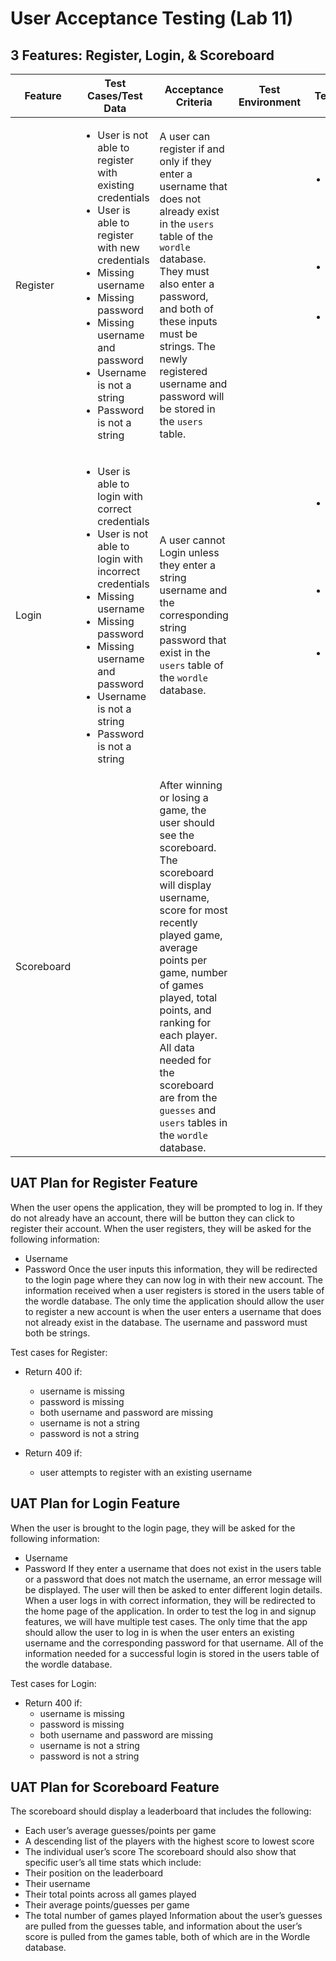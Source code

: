 # User Acceptance Testing (Lab 11)

## 3 Features: Register, Login, & Scoreboard

Feature | Test Cases/Test Data | Acceptance Criteria | Test Environment | Test Results |
--- | --- | --- | --- | --- |
Register | <ul><li>User is not able to register with existing credentials</li><li>User is able to register with new credentials</li><li>Missing username</li><li>Missing password</li><li>Missing username and password</li><li>Username is not a string</li><li>Password is not a string</li></ul>  | A user can register if and only if they enter a username that does not already exist in the <code>users</code> table of the <code>wordle</code> database. They must also enter a password, and both of these inputs must be strings. The newly registered username and password will be stored in the <code>users</code> table. |   | <ul><li>Return successful 200 response if first test case passes</li><li>Return 409 error if first test case fails</li><li>Return 400 error if any of the remaining 6 test cases fail</li></ul>  |
Login | <ul><li>User is able to login with correct credentials</li><li>User is not able to login with incorrect credentials</li><li>Missing username</li><li>Missing password</li><li>Missing username and password</li><li>Username is not a string</li><li>Password is not a string</li></ul>  | A user cannot Login unless they enter a string username and the corresponding string password that exist in the <code>users</code> table of the <code>wordle</code> database.  |   | <ul><li>Return successful 200 response if first test case passes</li><li>Return 409 error if second test case fails</li><li>Return 400 error if any of the remaining 5 test cases fail</li></ul>  |
Scoreboard |   | After winning or losing a game, the user should see the scoreboard. The scoreboard will display username, score for most recently played game, average points per game, number of games played, total points, and ranking for each player. All data needed for the scoreboard are from the <code>guesses</code> and <code>users</code> tables in the <code>wordle</code> database.  |   |   |


## UAT Plan for Register Feature

When the user opens the application, they will be prompted to log in. If they do not already have an account, there will be button they can click to register their account. When the user registers, they will be asked for the following information:
* Username
* Password 
Once the user inputs this information, they will be redirected to the login page where they can now log in with their new account. The information received when a user registers is stored in the users table of the wordle database. The only time the application should allow the user to register a new account is when the user enters a username that does not already exist in the database. The username and password must both be strings.

Test cases for Register:

* Return 400 if:
    * username is missing
    * password is missing
    * both username and password are missing
    * username is not a string
    * password is not a string

* Return 409 if:
    * user attempts to register with an existing username


## UAT Plan for Login Feature

When the user is brought to the login page, they will be asked for the following information:
* Username
* Password
If they enter a username that does not exist in the users table or a password that does not match the username, an error message will be displayed. The user will then be asked to enter different login details. When a user logs in with correct information, they will be redirected to the home page of the application. 
In order to test the log in and signup features, we will have multiple test cases. The only time that the app should allow the user to log in is when the user enters an existing username and the corresponding password for that username. All of the information needed for a successful login is stored in the users table of the wordle database.

Test cases for Login:

* Return 400 if:
    * username is missing
    * password is missing
    * both username and password are missing
    * username is not a string
    * password is not a string
      

## UAT Plan for Scoreboard Feature

The scoreboard should display a leaderboard that includes the following:
* Each user’s average guesses/points per game
* A descending list of the players with the highest score to lowest score
* The individual user’s score
The scoreboard should also show that specific user’s all time stats which include:
* Their position on the leaderboard
* Their username
* Their total points across all games played
* Their average points/guesses per game
* The total number of games played
Information about the user’s guesses are pulled from the guesses table, and information about the user’s score is pulled from the games table, both of which are in the Wordle database.

